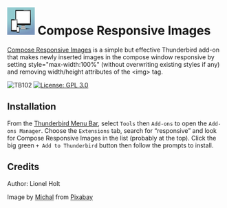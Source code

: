 # ![CRI icon] Compose Responsive Images

[Compose Responsive Images](https://addons.thunderbird.net/en-US/thunderbird/addon/compose-responsive-images/)
is a simple but effective Thunderbird add-on that
makes newly inserted images in the compose window
responsive by setting style="max-width:100%" (without overwriting existing styles if any)
and removing width/height attributes of the &lt;img&gt; tag.

![TB102](https://img.shields.io/badge/Thunderbird%20102-v0.10%20(beta)-c70039)
[![License: GPL 3.0](https://img.shields.io/badge/License-GPL%203.0-red.png)](https://opensource.org/licenses/GPL-3.0)

## Installation

From the [Thunderbird Menu Bar](https://support.mozilla.org/en-US/kb/display-thunderbird-menus-and-toolbar), select ``Tools`` then ``Add-ons`` to open the ``Add-ons Manager``.
Choose the ``Extensions`` tab, search for “responsive” and
look for Compose Responsive Images in the list (probably at the top).
Click the big green ``+ Add to Thunderbird`` button then follow the prompts to install.

## Credits

Author: Lionel Holt
<html>
<div>
Image by <a href="https://pixabay.com/users/mocho-156870/?utm_source=link-attribution&amp;utm_medium=referral&amp;utm_campaign=image&amp;utm_content=314153">Michal</a> from <a href="https://pixabay.com//?utm_source=link-attribution&amp;utm_medium=referral&amp;utm_campaign=image&amp;utm_content=314153">Pixabay</a>
</div>
</html>

[CRI icon]: images/icon-64.png
